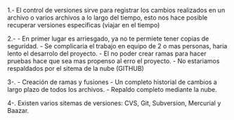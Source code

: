 1.- El control de versiones sirve para registrar los cambios realizados en un archivo o varios archivos a lo largo del tiempo, esto nos hace posible recuperar versiones  especificas (viajar en el tiempo)

2.- - En primer lugar es arriesgado, ya no te permiete tener copias de seguridad.
    - Se complicaria el trabajo en equipo de 2 o mas personas, haria lento el desarrolo del proyecto.
    - El no poder crear ramas para hacer pruebas hace que sea mas propenso al erro el proyecto.
    - No estariamos respaldados por el sitema de la nube (GITHUB)

3-. - Creación de ramas y fusiones
    - Un completo historial de cambios a largo plazo de todos los archivos.
    - Repaldo completo mediante la nube.

4-. Existen varios sitemas de versiones:
    CVS, Git, Subversion, Mercurial y Baazar.